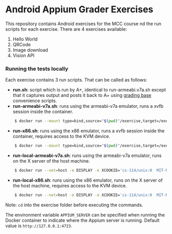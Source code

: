 # Android Appium Grader Exercises

This repository contains Android exercises for the MCC course nd the run scripts for each exercise.
There are 4 exercises available:

1. Hello World
2. QRCode
3. Image download
4. Vision API

### Running the tests locally

Each exercise contains 3 run scripts. That can be called as follows:
  - **run.sh**: script which is run by A+, identical to run-armeabi.v7a.sh except that it captures output and posts it back to A+ using [grading base](https://github.com/apluslms/grading-base.git) convenience scripts.
  - **run-armeabi-v7a.sh**: runs using the armeabi-v7a emulator, runs a xvfb session inside the container.

```sh
    $ docker run --mount type=bind,source="$(pwd)"/exercise,target=/exercise --mount type=bind,source="$(pwd)"/submission,target=/submission   aaltomcc/android-grader:armeabi-v7a /exercise/run-armeabi-v7a.sh
```

  - **run-x86.sh**: runs using the x86 emulator, runs a xvfb session inside the container, requires access to the KVM device.

```sh
    $ docker run --mount type=bind,source="$(pwd)"/exercise,target=/exercise --mount type=bind,source="$(pwd)"/submission,target=/submission  --device /dev/kvm aaltomcc/android-grader:x86 /exercise/run-x86.sh
```

  - **run-local-armeabi-v7a.sh**: runs using the armeabi-v7a emulator, runs on the X server of the host machine.

```sh
    $ docker run --net=host -e DISPLAY -e XCOOKIE='cs-114/unix:0  MIT-MAGIC-COOKIE-1  8f5d004294b25170207c92a848d63ba3' --mount type=bind,source="$(pwd)"/exercise,target=/exercise --mount type=bind,source="$(pwd)"/submission,target=/submission aaltomcc/android-grader:armeabi-v7a /exercise/run-local-armeabi-v7a.sh 
```
  - **run-local-x86.sh**: runs using the x86 emulator, runs on the X server of the host machine, requires access to the KVM device.

```sh
    $ docker run --net=host -e DISPLAY -e XCOOKIE='cs-114/unix:0  MIT-MAGIC-COOKIE-1  8f5d004294b25170207c92a848d63ba3' --mount type=bind,source="$(pwd)"/exercise,target=/exercise --mount type=bind,source="$(pwd)"/submission,target=/submission  --device /dev/kvm aaltomcc/android-grader:x86 /exercise/run-local-x86.sh 
```

Note: `cd` into the exercise folder before executing the commands.

The environment variable `APPIUM_SERVER` can be specified when running the Docker container to indicate where the Appium server is running. Default value is `http://127.0.0.1:4723`.


